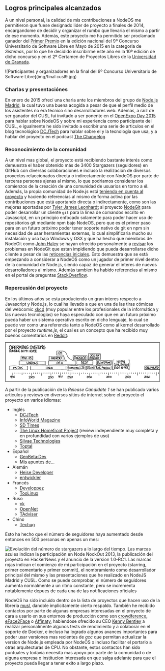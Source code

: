 ## Logros principales alcanzados

A un nivel personal, la calidad de mis contribuciones a NodeOS me permitieron
que fuese designado lider de proyecto a finales de 2014, encargandome de
decidir y organizar el rumbo que llevaria el mismo a partir de ese momento.
Además, este proyecto me ha permitido ser proclamado ganador del
[Primer Premio](http://www.concursosoftwarelibre.org/1415/node/34.html) en la
edición nacional del 9º Concurso Universitario de Software Libre en Mayo de 2015
en la categoria de *Sistemas*, por lo que he decidido inscribirme este año en la
10ª edición de dicho concurso y en el 2º Certamen de Proyectos Libres de la
[Universidad de Granada](http://osl.ugr.es/bases-de-los-premios-a-proyectos-libres-de-la-ugr).

![Participantes y organizadores en la final del 9º Concurso Universitario de Software Libre](img/final cusl9.jpg)

### Charlas y presentaciónes

En enero de 2015 ofrecí una charla ante los miembros del grupo de
[Node.js Madrid](http://www.meetup.com/es/Node-js-Madrid/events/219754655), la
cual tuvo una buena acogida a pesar de que el perfil medio de los asistentes no
era técnico sino desarrolladores web. Ademas, a raíz de ser ganador del CUSL fui
invitado a ser ponente en el
[OpenExpo Day 2015](http://www.openexpo.es/openexpo-day-2015) para hablar sobre
NodeOS y sobre mi experiencia como participante del CUSL, e igualmente he sido
invitado a escribir una serie de articulos en el blog tecnológico
[DCJTech](http://dcjtech.info) para hablar sobre el y la tecnología que usa, y
a hablar del proyecto en el podcast [The Changelog](https://changelog.com).

### Reconocimiento de la comunidad

A un nivel mas global, el proyecto está recibiendo bastante interés como
demuestra el haber obtenido más de 3400 Stargazers (seguidores) en GitHub con
diversas colaboraciones e incluso la realización de diversos proyectos
relaccionados directa o indirectamente con NodeOS por parte de terceras personas
ajenas al mismo, lo que podriamos considerar los comienzos de la creación de una
comunidad de usuarios en torno a él. Además, la propia comunidad de Node.js está
[teniendo en cuenta al proyecto](https://github.com/npm/npm/issues/10894#issuecomment-168870323)
y haciendo referencias al mismo de forma activa por las contribuciones que está
aportando directa o indirectamente, como son las mejoras aportadas por
[Tyler James Leonhardt](https://tylerleonhardt.com) al proyecto
[NodeGit](http://www.nodegit.org) para poder desarrollar un cliente `git` para
la linea de comandos escrito en Javascript, en un principio enfocado solamente
para poder hacer uso de repositorios git mediante npm bajo NodeOS, pero que es
el primer paso para en un futuro próximo poder tener soporte nativo de git en
npm sin necesidad de usar herramientas externas, lo cual simplificaria mucho su
instalación y uso bajo Windows y OSX y que ha hecho que miembros de NodeGit como
[John Haley](https://github.com/johnhaley81) se hayan ofrecido personalmente a
[revisar](https://github.com/NodeOS/NodeOS/issues/67#issuecomment-173987574) los
problemas en NodeGit que estan impidiendo que pueda desarrollarse dicho cliente
a pesar de las [reticencias iniciales](https://github.com/nodegit/nodegit/issues/508#issuecomment-88079486).
Ésto demuestra que se está empezando a considerar a NodeOS como un jugador de
primer nivel dentro de la comunidad de Node.js, siendo capaz de generar el
interes de nuevos desarrolladores al mismo. Además tambien ha habido referencias
al mismo en el portal de preguntas [StackOverflow](http://stackoverflow.com/a/34005547/586382).

### Repercusión del proyecto

En los últimos años se esta produciendo un gran interes respecto a Javascript y
Node.js, lo cual ha llevado a que en una de las tiras cómicas del webcomic
[xkcd](https://xkcd.com) (muy popular entre los profesionales de la informática
y las nuevas tecnologias) se haya especulado con que en un futuro próximo pueda
haber un sistema operativo escrito en dicho lenguaje, lo cual se puede ver como
una referencia tanto a NodeOS como al kernel desarrollado por el proyecto
*runtime.js*, el cual es un concepto que ha recibido muy buenos comentarios en
[Reddit](http://www.reddit.com/r/linux/comments/31lrig/xkcd_operating_systems/cq2sp0w):

[![Tira cómica de xkcd en la cual se muestran los distintos sistemas operativos que ha usado el autor de forma personal y los que cree que puede llegar a usar en el futuro, haciendo referencia a que sobre 2018 empezaría a usar uno basado en Javascript](img/operating_systems.png)](https://xkcd.com/1508)

A partir de la publicación de la *Release Candidate 1* se han publicado varios
articulos y reviews en diversos sitios de internet sobre el proyecto el proyecto
en varios idiomas:

* Inglés
  * [DCJTech](http://dcjtech.info/topic/nodeos-1-0-rc1-press-note)
  * [InfoWorld Magazine](http://www.infoworld.com/article/3006978/javascript/move-over-linux-javascript-powered-nodeos-10-approaches.html)
  * [SD Times](http://sdtimes.com/nodeos-nears-1-0-in-its-quest-for-a-100-javascript-os)
  * [The Linux Homefront Project](http://tlhp.ml/node-os-review) (review
    independiente muy completa y en profundidad con varios ejemplos de uso)
  * [Silvae Technologies](http://silvaetechnologies.eu/blg/127/nodeos-1-0-to-base-entirely-on-javascipt-and-make-developer%E2%80%99s-life-easier)
  * [Toptal](http://www.toptal.com/nodejs/nodeos-the-javascript-based-operating-system)
* Español
  * [GenBeta:Dev](http://www.genbetadev.com/actualidad/minecraft-virus-historicos-c-nomadas-drupal-8-pull-request-49)
  * [Mis apuntes de...](http://misapuntesde.com/post.php?id=644)
* Alemán
  * [Heise Developer](http://www.heise.de/developer/meldung/NodeOS-Das-Linux-fuer-und-mit-Node-js-3013784.html)
  * [entwickler](https://entwickler.de/online/javascript/nodeos-1.0-rc1-192086.html)
* Francés
  * [Developpez](http://www.developpez.com/actu/92986/NodeOS-l-OS-leger-base-sur-le-noyau-Linux-Node-js-et-le-gestionnaire-de-paquets-npm-approche-sa-premiere-version-majeure)
  * [TooLinux](http://www.toolinux.com/NodeOS-1-0-presque-denoue)
* Ruso
  * [vk](http://vk.com/ubuntulinux?w=wall-33241_432911%2Fcd8fbdf2641e4e68b8)
  * [OpenNet](http://www.opennet.ru/opennews/art.shtml?num=43386)
  * [TAdviser](http://www.tadviser.ru/index.php/Продукт:NodeOS)
* Chino
  * [Techug](http://www.techug.com/nodeos-the-javascript)

Esto ha hecho que el número de seguidores haya aumentado desde entonces en 500
personas en apenas un mes:

![Evolución del número de stargazers a lo largo del tiempo. Las marcas azules indican la participación en Node NockOut 2013, la publicación del proyecto en HackerNews y el anuncio de la version 1.0-RC1. Las marcas rojas indican el comienzo de mi participación en el proyecto (starring, primer comentario y primer commit), el nombramiento como desarrollador principal del mismo y las presentaciones que he realizado en NodeJS Madrid y CUSL. Como se puede comprobar, el número de seguidores aumenta normalmente a un ritmo constante, pero se incrementa notablemente depues de cada una de las notificaciones oficiales](img/stargazers.png)

NodeOS ha sido incluido dentro de la lista de proyectos que hacen uso de la
libreria [musl](http://wiki.musl-libc.org/wiki/Projects_using_musl), dandole
implicitamente cierto respaldo. También he recibido contactos por parte de
algunas empresas interesadas en el proyecto de cara a usarlo en sus entornos
de producción como son [crowdference](https://crowdference.org),
[eFace2Face](https://eface2face.com) o [Affinaty](http://www.affinaty.com),
habiendose ofrecido su CEO [Kenny Bentley](https://github.com/heavyk) a
realizar personalmente algunos tests de rendimiento y a colaborar en el soporte
de Docker, e incluso ha logrado algunos avances importantes para poder usar
versiones mas recientes de *gcc* que permitan actualizar la version de Node.js
empleada por NodeOS o incluso facilitar el portarlo a otras arquitecturas de CPU.
No obstante, estos contactos han sido puntuales y todavia necesita mas apoyo por
parte de la comunidad o de alguna empresa o institucion interesada en que salga
adelante para que el proyecto pueda llegar a tener exito a largo plazo.
